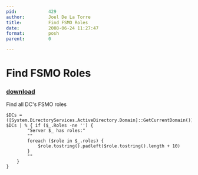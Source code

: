 ```yaml
---
pid:            429
author:         Joel De La Torre
title:          Find FSMO Roles
date:           2008-06-24 11:27:47
format:         posh
parent:         0

---
```


# Find FSMO Roles

### [download](Scripts\429.ps1)

Find all DC's FSMO roles

```posh
$DCs = ([System.DirectoryServices.ActiveDirectory.Domain]::GetCurrentDomain()).DomainControllers
$DCs | % { if ($_.Roles -ne '') {
		"Server $_ has roles:"
		""
		foreach ($role in $_.roles) {
			$role.tostring().padleft($role.tostring().length + 10)
		}
		""
	}
}
```
